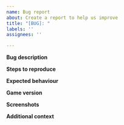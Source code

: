 ```yaml
---
name: Bug report
about: Create a report to help us improve
title: "[BUG]: "
labels: ''
assignees: ''

---
```


**Bug description**

**Steps to reproduce**

**Expected behaviour**

**Game version**

**Screenshots**

**Additional context**

